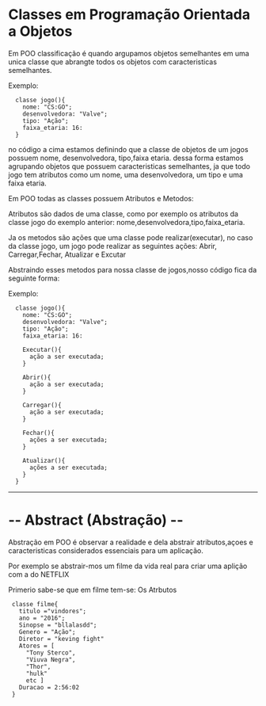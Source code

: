 # Classes em Programação Orientada a Objetos

Em POO classificação é quando argupamos objetos semelhantes em uma unica classe que abrangte todos os objetos com caracteristicas semelhantes.

Exemplo:

```
  classe jogo(){
    nome: "CS:GO";
    desenvolvedora: "Valve";
    tipo: "Ação";
    faixa_etaria: 16:
  }
```

no código a cima estamos definindo que a classe de objetos de um jogos possuem nome, desenvolvedora, tipo,faixa etaria. dessa forma estamos agrupando objetos que possuem caracteristicas semelhantes, ja que todo jogo tem atributos como um nome, uma desenvolvedora, um tipo e uma faixa etaria.

Em POO todas as classes possuem Atributos e Metodos:

Atributos são dados de uma classe, como por exemplo os atributos da classe jogo do exemplo anterior: 
    nome,desenvolvedora,tipo,faixa_etaria.

Ja os metodos são ações que uma classe pode realizar(executar), no caso da classe jogo, um jogo pode realizar as seguintes ações:
  Abrir, Carregar,Fechar, Atualizar e Excutar

Abstraindo esses metodos para nossa classe de jogos,nosso código fica da seguinte forma:

Exemplo:

```
  classe jogo(){
    nome: "CS:GO";
    desenvolvedora: "Valve";
    tipo: "Ação";
    faixa_etaria: 16:

    Executar(){
      ação a ser executada;
    }

    Abrir(){
      ação a ser executada;
    }

    Carregar(){
      ação a ser executada;
    }

    Fechar(){
      ações a ser executada;
    }

    Atualizar(){
      ações a ser executada;
    }
  }
```
<hr>

# -- Abstract (Abstração) --

Abstração em POO é  observar a realidade e dela abstrair atributos,açoes e caracteristicas considerados essenciais para um aplicação. 

Por exemplo se abstrair-mos um filme da vida real para criar uma aplição com a do NETFLIX

Primerio sabe-se que em filme tem-se: 
Os Atrbutos 

```
 classe filme{
   titulo ="vindores";
   ano = "2016";
   Sinopse = "bllalasdd";
   Genero = "Ação";
   Diretor = "keving fight"
   Atores = [
     "Tony Sterco",
     "Viuva Negra",
     "Thor",
     "hulk"
     etc ]
   Duracao = 2:56:02
 }
```